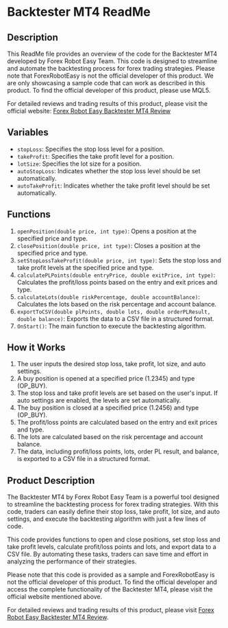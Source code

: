 # Backtester MT4 ReadMe

## Description
This ReadMe file provides an overview of the code for the Backtester MT4 developed by Forex Robot Easy Team. This code is designed to streamline and automate the backtesting process for forex trading strategies. Please note that ForexRobotEasy is not the official developer of this product. We are only showcasing a sample code that can work as described in this product. To find the official developer of this product, please use MQL5.

For detailed reviews and trading results of this product, please visit the official website: [Forex Robot Easy Backtester MT4 Review](https://forexroboteasy.com/forex-robot-review/backtester-mt4-review-streamline-your-forex-strategy/)

## Variables
- `stopLoss`: Specifies the stop loss level for a position.
- `takeProfit`: Specifies the take profit level for a position.
- `lotSize`: Specifies the lot size for a position.
- `autoStopLoss`: Indicates whether the stop loss level should be set automatically.
- `autoTakeProfit`: Indicates whether the take profit level should be set automatically.

## Functions
1. `openPosition(double price, int type)`: Opens a position at the specified price and type.
2. `closePosition(double price, int type)`: Closes a position at the specified price and type.
3. `setStopLossTakeProfit(double price, int type)`: Sets the stop loss and take profit levels at the specified price and type.
4. `calculatePLPoints(double entryPrice, double exitPrice, int type)`: Calculates the profit/loss points based on the entry and exit prices and type.
5. `calculateLots(double riskPercentage, double accountBalance)`: Calculates the lots based on the risk percentage and account balance.
6. `exportToCSV(double plPoints, double lots, double orderPLResult, double balance)`: Exports the data to a CSV file in a structured format.
7. `OnStart()`: The main function to execute the backtesting algorithm.

## How it Works
1. The user inputs the desired stop loss, take profit, lot size, and auto settings.
2. A buy position is opened at a specified price (1.2345) and type (OP_BUY).
3. The stop loss and take profit levels are set based on the user's input. If auto settings are enabled, the levels are set automatically.
4. The buy position is closed at a specified price (1.2456) and type (OP_BUY).
5. The profit/loss points are calculated based on the entry and exit prices and type.
6. The lots are calculated based on the risk percentage and account balance.
7. The data, including profit/loss points, lots, order PL result, and balance, is exported to a CSV file in a structured format.

## Product Description
The Backtester MT4 by Forex Robot Easy Team is a powerful tool designed to streamline the backtesting process for forex trading strategies. With this code, traders can easily define their stop loss, take profit, lot size, and auto settings, and execute the backtesting algorithm with just a few lines of code.

This code provides functions to open and close positions, set stop loss and take profit levels, calculate profit/loss points and lots, and export data to a CSV file. By automating these tasks, traders can save time and effort in analyzing the performance of their strategies.

Please note that this code is provided as a sample and ForexRobotEasy is not the official developer of this product. To find the official developer and access the complete functionality of the Backtester MT4, please visit the official website mentioned above.

For detailed reviews and trading results of this product, please visit [Forex Robot Easy Backtester MT4 Review](https://forexroboteasy.com/forex-robot-review/backtester-mt4-review-streamline-your-forex-strategy/).
